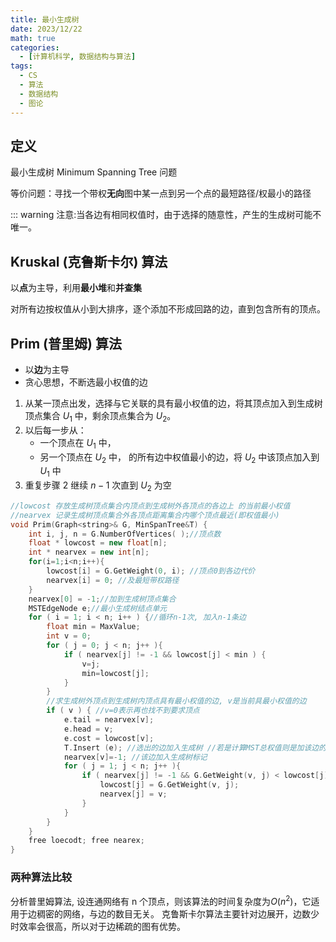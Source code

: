 ```yaml
---
title: 最小生成树
date: 2023/12/22
math: true
categories:
  - [计算机科学, 数据结构与算法]
tags:
  - CS
  - 算法
  - 数据结构
  - 图论
---
```


## 定义

最小生成树 Minimum Spanning Tree 问题

等价问题：寻找一个带权**无向**图中某一点到另一个点的最短路径/权最小的路径

::: warning
注意:当各边有相同权值时，由于选择的随意性，产生的生成树可能不唯一。
## Kruskal (克鲁斯卡尔) 算法

以**点**为主导，利用**最小堆**和**并查集**

对所有边按权值从小到大排序，逐个添加不形成回路的边，直到包含所有的顶点。

## Prim (普里姆) 算法

- 以**边**为主导
- 贪心思想，不断选最小权值的边

1. 从某一顶点出发，选择与它关联的具有最小权值的边，将其顶点加入到生成树顶点集合 $U_1$ 中，剩余顶点集合为 $U_2$。
2. 以后每一步从：
   - 一个顶点在 $U_1$ 中，
   - 另一个顶点在 $U_2$ 中，
     的所有边中权值最小的边，将 $U_2$ 中该顶点加入到 $U_1$ 中
3. 重复步骤 2 继续 $n-1$ 次直到 $U_2$ 为空

```c++
//lowcost 存放生成树顶点集合内顶点到生成树外各顶点的各边上 的当前最小权值
//nearvex 记录生成树顶点集合外各顶点距离集合内哪个顶点最近(即权值最小)
void Prim(Graph<string>& G, MinSpanTree&T) {
    int i, j, n = G.NumberOfVertices( );//顶点数
    float * lowcost = new float[n];
    int * nearvex = new int[n];
    for(i=1;i<n;i++){
        lowcost[i] = G.GetWeight(0, i); //顶点0到各边代价
        nearvex[i] = 0; //及最短带权路径
    }
    nearvex[0] = -1;//加到生成树顶点集合
    MSTEdgeNode e;//最小生成树结点单元
    for ( i = 1; i < n; i++ ) {//循环n-1次, 加入n-1条边
        float min = MaxValue;
        int v = 0;
        for ( j = 0; j < n; j++ ){
            if ( nearvex[j] != -1 && lowcost[j] < min ) {
                v=j;
                min=lowcost[j];
            }
        }
        //求生成树外顶点到生成树内顶点具有最小权值的边, v是当前具最小权值的边
        if ( v ) { //v=0表示再也找不到要求顶点
            e.tail = nearvex[v];
            e.head = v;
            e.cost = lowcost[v];
            T.Insert (e); //选出的边加入生成树 //若是计算MST总权值则是加该边的权值
            nearvex[v]=-1; //该边加入生成树标记
            for ( j = 1; j < n; j++ ){
                if ( nearvex[j] != -1 && G.GetWeight(v, j) < lowcost[j] ) {
                    lowcost[j] = G.GetWeight(v, j);
                    nearvex[j] = v;
                }
            }
        }
    }
    free loecodt; free nearex;
}
```

### 两种算法比较

分析普里姆算法, 设连通网络有 n 个顶点，则该算法的时间复杂度为$O(n^2)$，它适用于边稠密的网络，与边的数目无关。
克鲁斯卡尔算法主要针对边展开，边数少时效率会很高，所以对于边稀疏的图有优势。

